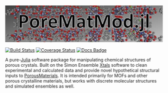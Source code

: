 ![logo.JPG](logo.JPG)

[![Build Status](https://travis-ci.org/SimonEnsemble/PoreMatMod.jl.svg?branch=master)](https://travis-ci.org/SimonEnsemble/PoreMatMod.jl)
[![Coverage Status](https://coveralls.io/repos/github/SimonEnsemble/PoreMatMod.jl/badge.svg?branch=master)](https://coveralls.io/github/SimonEnsemble/PoreMatMod.jl?branch=master)
[![Docs Badge](https://img.shields.io/badge/docs-latest-blue.svg)](https://SimonEnsemble.github.io/PoreMatMod.jl/latest)

A pure-[Julia](https://julialang.org/) software package for manipulating chemical
structures of porous crystals.  Built on the Simon Ensemble
[Xtals](https://github.com/SimonEnsemble/Xtals.jl) software to clean experimental
and calculated data and provide novel hypothetical structural inputs to
[PorousMaterials](https://github.com/SimonEnsemble/PorousMaterials.jl).  It is
intended primarily for MOFs and other porous crystalline materials, but works
with discrete molecular structures and simulated ensembles as well.
